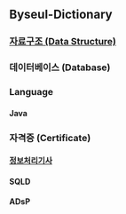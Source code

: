 ## Byseul-Dictionary

### [자료구조 (Data Structure)](https://github.com/DaSeul-Seo/Byseul-Dictionary/tree/main/Data%20Structure)

### 데이터베이스 (Database)

### Language
#### Java

### 자격증 (Certificate)
#### [정보처리기사](https://github.com/DaSeul-Seo/Byseul-Dictionary/tree/main/Certificate(%EC%9E%90%EA%B2%A9%EC%A6%9D)/%EC%A0%95%EB%B3%B4%EC%B2%98%EB%A6%AC%EA%B8%B0%EC%82%AC)

#### SQLD

#### ADsP